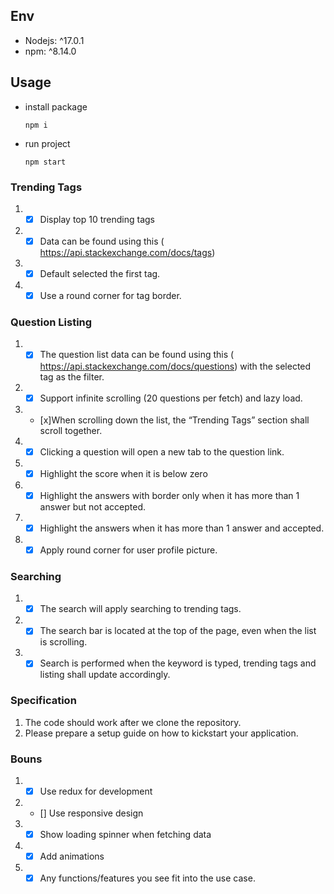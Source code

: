 ## Env
- Nodejs: ^17.0.1
- npm: ^8.14.0

## Usage
- install package
  ```
  npm i 
  ```
- run project
  ```
  npm start
  ```

### Trending Tags
1. - [x] Display top 10 trending tags
2. - [x] Data can be found using this (​https://api.stackexchange.com/docs/tags​)
3. - [x] Default selected the first tag.
4. - [x] Use a round corner for tag border.
### Question Listing
1. - [x] The question list data can be found using this (​https://api.stackexchange.com/docs/questions​) with the selected tag as the filter.
2. - [x] Support infinite scrolling (20 questions per fetch) and lazy load.
3. - [x]When scrolling down the list, the “Trending Tags” section shall scroll together.
4. - [x] Clicking a question will open a new tab to the question link.
5. - [x] Highlight the score when it is below zero
6. - [x] Highlight the answers with border only when it has more than 1 answer but not accepted.
7. - [x] Highlight the answers when it has more than 1 answer and accepted.
8. - [x] Apply round corner for user profile picture.
### Searching
1. - [x] The search will apply searching to trending tags.
2. - [x] The search bar is located at the top of the page, even when the list is scrolling.
3. - [x] Search is performed when the keyword is typed, trending tags and listing shall update
accordingly.
### Specification
1. The code should work after we clone the repository.
2. Please prepare a setup guide on how to kickstart your application.
### Bouns
1. - [x] Use redux for development
2. - [] Use responsive design
3. - [x] Show loading spinner when fetching data
4. - [x] Add animations
5. - [x] Any functions/features you see fit into the use case.